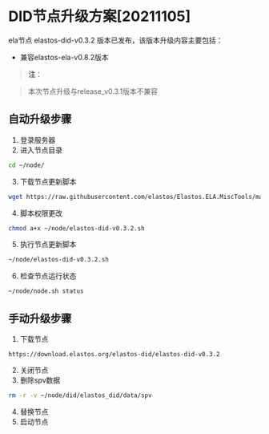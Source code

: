 # DID节点升级方案[20211105]

ela节点 elastos-did-v0.3.2 版本已发布，该版本升级内容主要包括：
- 兼容elastos-ela-v0.8.2版本

> **注**：

> 本次节点升级与release_v0.3.1版本不兼容

## 自动升级步骤

1. 登录服务器
2. 进入节点目录

```bash
cd ~/node/
```

3. 下载节点更新脚本

```bash
wget https://raw.githubusercontent.com/elastos/Elastos.ELA.MiscTools/master/upgrade/did/elastos-did-v0.3.2.sh
```
4. 脚本权限更改

```bash
chmod a+x ~/node/elastos-did-v0.3.2.sh
```

5. 执行节点更新脚本

```bash
~/node/elastos-did-v0.3.2.sh
```

6. 检查节点运行状态

```bash
~/node/node.sh status
```

## 手动升级步骤

1. 下载节点

```
https://download.elastos.org/elastos-did/elastos-did-v0.3.2
```

2. 关闭节点
3. 删除spv数据

```bash
rm -r -v ~/node/did/elastos_did/data/spv
```
4. 替换节点
5. 启动节点